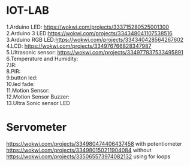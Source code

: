 # IOT-LAB

1.Arduino LED: https://wokwi.com/projects/333715280525001300 <br>
2.Arduino 3 LED:https://wokwi.com/projects/334348041107538516 <br>
3.Arduino RGB LED:https://wokwi.com/projects/334340428564267602 <br>
4.LCD: https://wokwi.com/projects/334976766828347987<br>
5.Ultrasonic sensor: https://wokwi.com/projects/334977837533495891
6.Temperature and Humidity:<br>
7.IR:<br>
8.PIR:<br>
9.button led:<br>
10.led fade:<br>
11.Motion Sensor:<br>
12.Motion Sensor Buzzer:<br>
13.Ultra Sonic sensor LED<br>







# Servometer
https://wokwi.com/projects/334980474406437458 with potentiometer<br>
https://wokwi.com/projects/334980150211904084 without<br>
https://wokwi.com/projects/335065573974082132 using for loops<br>
